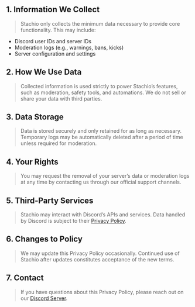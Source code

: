 ## 1. Information We Collect
> Stachio only collects the minimum data necessary to provide core functionality. This may include:
- Discord user IDs and server IDs
- Moderation logs (e.g., warnings, bans, kicks)
- Server configuration and settings

## 2. How We Use Data
> Collected information is used strictly to power Stachio’s features, such as moderation, safety tools, and automations. We do not sell or share your data with third parties.

## 3. Data Storage
> Data is stored securely and only retained for as long as necessary. Temporary logs may be automatically deleted after a period of time unless required for moderation.

## 4. Your Rights
> You may request the removal of your server’s data or moderation logs at any time by contacting us through our official support channels.

## 5. Third-Party Services
> Stachio may interact with Discord’s APIs and services. Data handled by Discord is subject to their [Privacy Policy](https://discord.com/privacy).

## 6. Changes to Policy
> We may update this Privacy Policy occasionally. Continued use of Stachio after updates constitutes acceptance of the new terms.

## 7. Contact
> If you have questions about this Privacy Policy, please reach out on our [Discord Server](/discord).